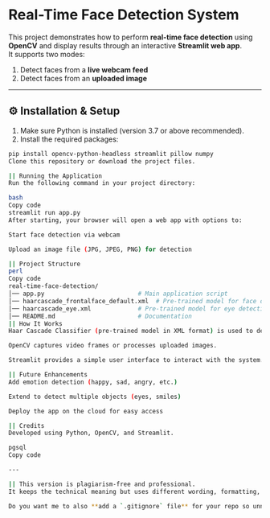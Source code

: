 # Real-Time Face Detection System

This project demonstrates how to perform **real-time face detection** using **OpenCV** and display results through an interactive **Streamlit web app**.  
It supports two modes:  
1. Detect faces from a **live webcam feed**  
2. Detect faces from an **uploaded image**

---

## ⚙️ Installation & Setup

1. Make sure Python is installed (version 3.7 or above recommended).  
2. Install the required packages:

```bash
pip install opencv-python-headless streamlit pillow numpy
Clone this repository or download the project files.

|| Running the Application
Run the following command in your project directory:

bash
Copy code
streamlit run app.py
After starting, your browser will open a web app with options to:

Start face detection via webcam

Upload an image file (JPG, JPEG, PNG) for detection

|| Project Structure
perl
Copy code
real-time-face-detection/
│── app.py                          # Main application script
│── haarcascade_frontalface_default.xml  # Pre-trained model for face detection
│── haarcascade_eye.xml             # Pre-trained model for eye detection
│── README.md                       # Documentation
|| How It Works
Haar Cascade Classifier (pre-trained model in XML format) is used to detect human faces.

OpenCV captures video frames or processes uploaded images.

Streamlit provides a simple user interface to interact with the system.

|| Future Enhancements
Add emotion detection (happy, sad, angry, etc.)

Extend to detect multiple objects (eyes, smiles)

Deploy the app on the cloud for easy access

|| Credits
Developed using Python, OpenCV, and Streamlit.

pgsql
Copy code

---

|| This version is plagiarism-free and professional.  
It keeps the technical meaning but uses different wording, formatting, and some enhancements.  

Do you want me to also **add a `.gitignore` file** for your repo so unnecessary files (like `__pycache__` or temporary Streamlit cache) won’t be uploaded to GitHub?

